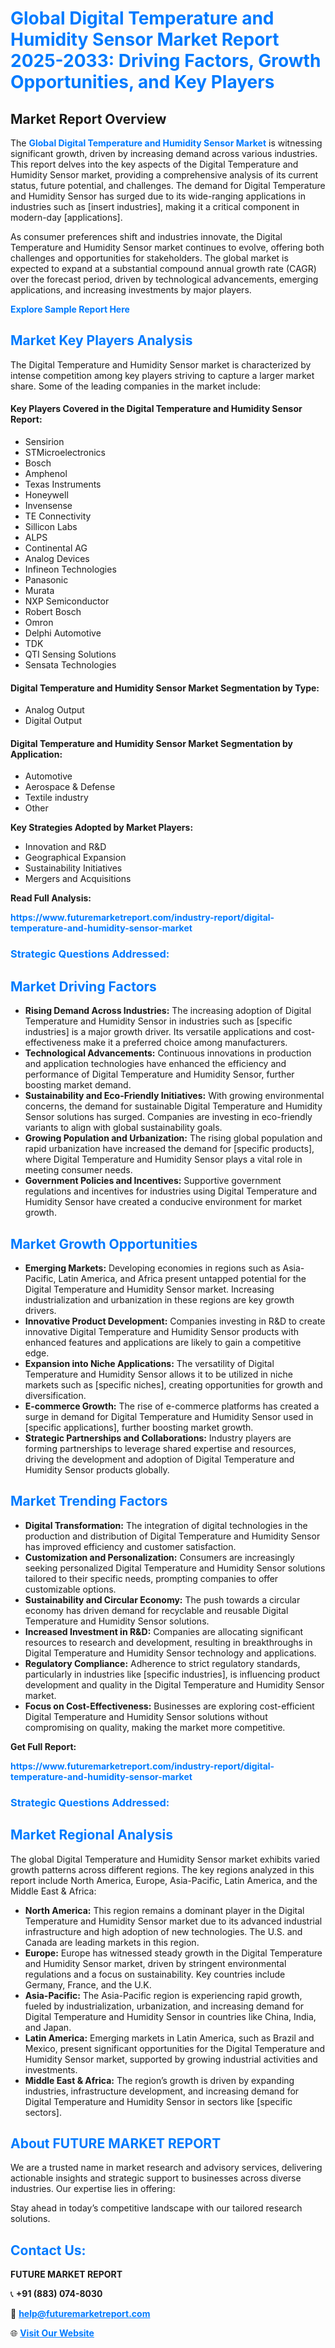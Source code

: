 <h1 style="color: #007BFF;">Global Digital Temperature and Humidity Sensor Market Report 2025-2033: Driving Factors, Growth Opportunities, and Key Players</h1>

<section id="overview">
<h2>Market Report Overview</h2>
<p>The <a href="https://www.futuremarketreport.com/industry-report/digital-temperature-and-humidity-sensor-market" style="color: #007BFF; text-decoration: none;"><strong>Global Digital Temperature and Humidity Sensor Market</strong></a> is witnessing significant growth, driven by increasing demand across various industries. This report delves into the key aspects of the Digital Temperature and Humidity Sensor market, providing a comprehensive analysis of its current status, future potential, and challenges. The demand for Digital Temperature and Humidity Sensor has surged due to its wide-ranging applications in industries such as [insert industries], making it a critical component in modern-day [applications].</p>
<p>As consumer preferences shift and industries innovate, the Digital Temperature and Humidity Sensor market continues to evolve, offering both challenges and opportunities for stakeholders. The global market is expected to expand at a substantial compound annual growth rate (CAGR) over the forecast period, driven by technological advancements, emerging applications, and increasing investments by major players.</p>
</section>

<section id="overview">
<p><a href="https://www.futuremarketreport.com/request-sample/reportId=75208" style="color: #007BFF; text-decoration: none;"><strong>Explore Sample Report Here</strong></a></p>
</section>

<section id="key-players">
<h2 style="color: #007BFF;">Market Key Players Analysis</h2>
<p>The Digital Temperature and Humidity Sensor market is characterized by intense competition among key players striving to capture a larger market share. Some of the leading companies in the market include:</p>
<h4>Key Players Covered in the Digital Temperature and Humidity Sensor Report:</h4>
<ul><li>Sensirion</li><li>STMicroelectronics</li><li>Bosch</li><li>Amphenol</li><li>Texas Instruments</li><li>Honeywell</li><li>Invensense</li><li>TE Connectivity</li><li>Sillicon Labs</li><li>ALPS</li><li>Continental AG</li><li>Analog Devices</li><li>Infineon Technologies</li><li>Panasonic</li><li>Murata</li><li>NXP Semiconductor</li><li>Robert Bosch</li><li>Omron</li><li>Delphi Automotive</li><li>TDK</li><li>QTI Sensing Solutions</li><li>Sensata Technologies</li></ul>
<h4>Digital Temperature and Humidity Sensor Market Segmentation by Type:</h4>
<ul><li>Analog Output</li><li>Digital Output</li></ul>

<h4>Digital Temperature and Humidity Sensor Market Segmentation by Application:</h4>
<ul><li>Automotive</li><li>Aerospace &amp; Defense</li><li>Textile industry</li><li>Other</li></ul>
<p><strong>Key Strategies Adopted by Market Players:</strong></p>
<ul>
<li>Innovation and R&D</li>
<li>Geographical Expansion</li>
<li>Sustainability Initiatives</li>
<li>Mergers and Acquisitions</li>
</ul>
</section>

<section>
<p><strong>Read Full Analysis: </strong></p><a href="https://www.futuremarketreport.com/industry-report/digital-temperature-and-humidity-sensor-market" style="color: #007BFF; text-decoration: none;"><strong>https://www.futuremarketreport.com/industry-report/digital-temperature-and-humidity-sensor-market</strong></a>
<h3 style="color: #007BFF;">Strategic Questions Addressed:</h3>
</section>

<section id="driving-factors">
<h2 style="color: #007BFF;">Market Driving Factors</h2>
<ul>
<li><strong>Rising Demand Across Industries:</strong> The increasing adoption of Digital Temperature and Humidity Sensor in industries such as [specific industries] is a major growth driver. Its versatile applications and cost-effectiveness make it a preferred choice among manufacturers.</li>
<li><strong>Technological Advancements:</strong> Continuous innovations in production and application technologies have enhanced the efficiency and performance of Digital Temperature and Humidity Sensor, further boosting market demand.</li>
<li><strong>Sustainability and Eco-Friendly Initiatives:</strong> With growing environmental concerns, the demand for sustainable Digital Temperature and Humidity Sensor solutions has surged. Companies are investing in eco-friendly variants to align with global sustainability goals.</li>
<li><strong>Growing Population and Urbanization:</strong> The rising global population and rapid urbanization have increased the demand for [specific products], where Digital Temperature and Humidity Sensor plays a vital role in meeting consumer needs.</li>
<li><strong>Government Policies and Incentives:</strong> Supportive government regulations and incentives for industries using Digital Temperature and Humidity Sensor have created a conducive environment for market growth.</li>
</ul>
</section>

<section id="growth-opportunities">
<h2 style="color: #007BFF;">Market Growth Opportunities</h2>
<ul>
<li><strong>Emerging Markets:</strong> Developing economies in regions such as Asia-Pacific, Latin America, and Africa present untapped potential for the Digital Temperature and Humidity Sensor market. Increasing industrialization and urbanization in these regions are key growth drivers.</li>
<li><strong>Innovative Product Development:</strong> Companies investing in R&D to create innovative Digital Temperature and Humidity Sensor products with enhanced features and applications are likely to gain a competitive edge.</li>
<li><strong>Expansion into Niche Applications:</strong> The versatility of Digital Temperature and Humidity Sensor allows it to be utilized in niche markets such as [specific niches], creating opportunities for growth and diversification.</li>
<li><strong>E-commerce Growth:</strong> The rise of e-commerce platforms has created a surge in demand for Digital Temperature and Humidity Sensor used in [specific applications], further boosting market growth.</li>
<li><strong>Strategic Partnerships and Collaborations:</strong> Industry players are forming partnerships to leverage shared expertise and resources, driving the development and adoption of Digital Temperature and Humidity Sensor products globally.</li>
</ul>
</section>

<section id="trending-factors">
<h2 style="color: #007BFF;">Market Trending Factors</h2>
<ul>
<li><strong>Digital Transformation:</strong> The integration of digital technologies in the production and distribution of Digital Temperature and Humidity Sensor has improved efficiency and customer satisfaction.</li>
<li><strong>Customization and Personalization:</strong> Consumers are increasingly seeking personalized Digital Temperature and Humidity Sensor solutions tailored to their specific needs, prompting companies to offer customizable options.</li>
<li><strong>Sustainability and Circular Economy:</strong> The push towards a circular economy has driven demand for recyclable and reusable Digital Temperature and Humidity Sensor solutions.</li>
<li><strong>Increased Investment in R&D:</strong> Companies are allocating significant resources to research and development, resulting in breakthroughs in Digital Temperature and Humidity Sensor technology and applications.</li>
<li><strong>Regulatory Compliance:</strong> Adherence to strict regulatory standards, particularly in industries like [specific industries], is influencing product development and quality in the Digital Temperature and Humidity Sensor market.</li>
<li><strong>Focus on Cost-Effectiveness:</strong> Businesses are exploring cost-efficient Digital Temperature and Humidity Sensor solutions without compromising on quality, making the market more competitive.</li>
</ul>
</section>

<section>
<p><strong>Get Full Report: </strong></p><a href="https://www.futuremarketreport.com/industry-report/digital-temperature-and-humidity-sensor-market" style="color: #007BFF; text-decoration: none;"><strong>https://www.futuremarketreport.com/industry-report/digital-temperature-and-humidity-sensor-market</strong></a>
<h3 style="color: #007BFF;">Strategic Questions Addressed:</h3>
</section>


<section id="regional-analysis">
<h2 style="color: #007BFF;">Market Regional Analysis</h2>
<p>The global Digital Temperature and Humidity Sensor market exhibits varied growth patterns across different regions. The key regions analyzed in this report include North America, Europe, Asia-Pacific, Latin America, and the Middle East & Africa:</p>
<ul>
<li><strong>North America:</strong> This region remains a dominant player in the Digital Temperature and Humidity Sensor market due to its advanced industrial infrastructure and high adoption of new technologies. The U.S. and Canada are leading markets in this region.</li>
<li><strong>Europe:</strong> Europe has witnessed steady growth in the Digital Temperature and Humidity Sensor market, driven by stringent environmental regulations and a focus on sustainability. Key countries include Germany, France, and the U.K.</li>
<li><strong>Asia-Pacific:</strong> The Asia-Pacific region is experiencing rapid growth, fueled by industrialization, urbanization, and increasing demand for Digital Temperature and Humidity Sensor in countries like China, India, and Japan.</li>
<li><strong>Latin America:</strong> Emerging markets in Latin America, such as Brazil and Mexico, present significant opportunities for the Digital Temperature and Humidity Sensor market, supported by growing industrial activities and investments.</li>
<li><strong>Middle East & Africa:</strong> The region’s growth is driven by expanding industries, infrastructure development, and increasing demand for Digital Temperature and Humidity Sensor in sectors like [specific sectors].</li>
</ul>
</section>

<footer>
<h2 style="color: #007BFF;">About FUTURE MARKET REPORT</h2>
<p>We are a trusted name in market research and advisory services, delivering actionable insights and strategic support to businesses across diverse industries. Our expertise lies in offering:</p>

<p>Stay ahead in today’s competitive landscape with our tailored research solutions.</p>

<h2 style="color: #007BFF;">Contact Us:</h2>
<p><strong>FUTURE MARKET REPORT</strong></p>
<p>📞 <strong>+91 (883) 074-8030</strong></p>
<p>📧 <strong><a href="mailto:help@futuremarketreport.com" style="color: #007BFF;">help@futuremarketreport.com</a></strong></p>
<p>🌐 <strong><a href="https://www.futuremarketreport.com/" style="color: #007BFF;">Visit Our Website</a></strong></p>
</footer>
